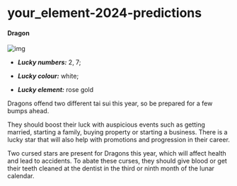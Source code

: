 # your_element-2024-predictions

#### Dragon

 ![img](https://cdn.i-scmp.com/sites/default/files/d8/images/canvas/2024/01/11/ad9ace7b-60f6-4ccf-9246-68d5a16fad3f_1a2ba535.jpg)

 - _**Lucky numbers:**_ 2, 7; 

  - _**Lucky colour:**_ white; 

  - _**Lucky element:**_ rose gold


Dragons offend two different tai sui this year, so be prepared for a few bumps ahead.


They should boost their luck with auspicious events such as getting married, starting a family, buying property or starting a business. There is a lucky star that will also help with promotions and progression in their career.


Two cursed stars are present for Dragons this year, which will affect health and lead to accidents. To abate these curses, they should give blood or get their teeth cleaned at the dentist in the third or ninth month of the lunar calendar.